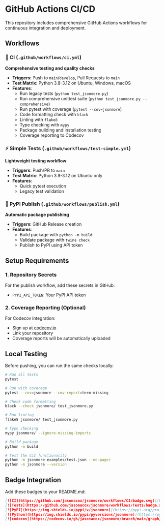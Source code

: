# GitHub Actions CI/CD

This repository includes comprehensive GitHub Actions workflows for continuous integration and deployment.

## Workflows

### 🔄 CI (`.github/workflows/ci.yml`)
**Comprehensive testing and quality checks**
- **Triggers**: Push to `main`/`develop`, Pull Requests to `main`
- **Test Matrix**: Python 3.8-3.12 on Ubuntu, Windows, macOS
- **Features**:
  - Run legacy tests (`python test_jsonmore.py`)
  - Run comprehensive unittest suite (`python test_jsonmore.py --comprehensive`) 
  - Run pytest with coverage (`pytest --cov=jsonmore`)
  - Code formatting check with `black`
  - Linting with `flake8`
  - Type checking with `mypy`
  - Package building and installation testing
  - Coverage reporting to Codecov

### ⚡ Simple Tests (`.github/workflows/test-simple.yml`)
**Lightweight testing workflow**
- **Triggers**: Push/PR to `main`
- **Test Matrix**: Python 3.8-3.12 on Ubuntu only
- **Features**:
  - Quick pytest execution
  - Legacy test validation

### 🚀 PyPI Publish (`.github/workflows/publish.yml`)
**Automatic package publishing**
- **Triggers**: GitHub Release creation
- **Features**:
  - Build package with `python -m build`
  - Validate package with `twine check`
  - Publish to PyPI using API token

## Setup Requirements

### 1. Repository Secrets
For the publish workflow, add these secrets in GitHub:
- `PYPI_API_TOKEN`: Your PyPI API token

### 2. Coverage Reporting (Optional)
For Codecov integration:
- Sign up at [codecov.io](https://codecov.io)
- Link your repository
- Coverage reports will be automatically uploaded

## Local Testing

Before pushing, you can run the same checks locally:

```bash
# Run all tests
pytest

# Run with coverage
pytest --cov=jsonmore --cov-report=term-missing

# Check code formatting
black --check jsonmore/ test_jsonmore.py

# Run linting
flake8 jsonmore/ test_jsonmore.py

# Type checking
mypy jsonmore/ --ignore-missing-imports

# Build package
python -m build

# Test the CLI functionality
python -m jsonmore examples/test.json --no-pager
python -m jsonmore --version
```

## Badge Integration

Add these badges to your README.md:

```markdown
[![CI](https://github.com/jasonacox/jsonmore/workflows/CI/badge.svg)](https://github.com/jasonacox/jsonmore/actions/workflows/ci.yml)
[![Tests](https://github.com/jasonacox/jsonmore/workflows/Tests/badge.svg)](https://github.com/jasonacox/jsonmore/actions/workflows/test-simple.yml)
[![PyPI](https://img.shields.io/pypi/v/jsonmore)](https://pypi.org/project/jsonmore/)
[![Python](https://img.shields.io/pypi/pyversions/jsonmore)](https://pypi.org/project/jsonmore/)
[![codecov](https://codecov.io/gh/jasonacox/jsonmore/branch/main/graph/badge.svg)](https://codecov.io/gh/jasonacox/jsonmore)
```
